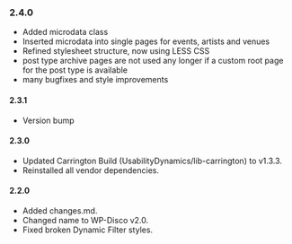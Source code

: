 ### 2.4.0
* Added microdata class
* Inserted microdata into single pages for events, artists and venues
* Refined stylesheet structure, now using LESS CSS
* post type archive pages are not used any longer if a custom root page for the post type is available
* many bugfixes and style improvements

#### 2.3.1
* Version bump

#### 2.3.0
* Updated Carrington Build (UsabilityDynamics/lib-carrington) to v1.3.3.
* Reinstalled all vendor dependencies.

#### 2.2.0
* Added changes.md.
* Changed name to WP-Disco v2.0.
* Fixed broken Dynamic Filter styles.